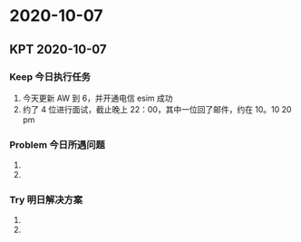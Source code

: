 # 2020-10-07

## KPT 2020-10-07

### Keep 今日执行任务
1. 今天更新 AW 到 6，并开通电信 esim 成功
2. 约了 4 位进行面试，截止晚上 22：00，其中一位回了邮件，约在 10。10 20 pm

### Problem 今日所遇问题
1. 
2. 

### Try 明日解决方案
1. 
2. 